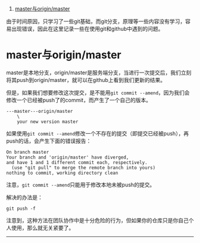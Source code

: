 1. [master与origin/master](#master与originmaster)


由于时间原因，只学习了一些git基础，而git分支，原理等一些内容没有学习，容易出现错误，因此在这里记录一些在使用git和github中遇到的问题。

# master与origin/master

master是本地分支，origin/master是服务端分支，当进行一次提交后，我们立刻将其push到origin/master，就可以在github上看到我们更新的结果。

但是，如果我们想要修改这次提交，是不能用`git commit --amend`，因为我们会修改一个已经被push了的commit，而产生了一个自己的版本。

```
---master---origin/master
    \
    your new version master
```

如果使用`git commit --amend`修改一个不存在的提交（即提交已经被push），再push的话，会产生下面的错误报告：
```
On branch master
Your branch and 'origin/master' have diverged,
and have 1 and 1 different commit each, respectively.
  (use "git pull" to merge the remote branch into yours)
nothing to commit, working directory clean
```
注意，`git commit --amend`只能用于修改本地未被push的提交。

解决的办法是：
```
git push -f
```

注意到，这种方法在团队协作中是十分危险的行为，但如果你的仓库只是你自己个人使用，那么就无关紧要了。

---